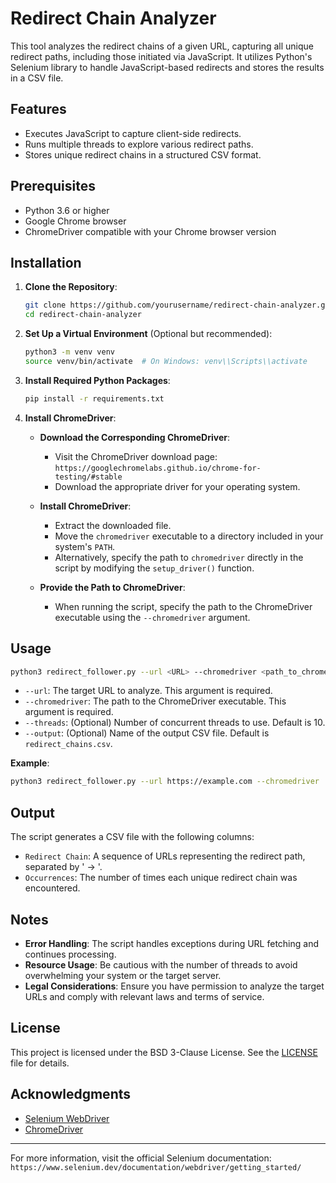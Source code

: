 # Redirect Chain Analyzer

This tool analyzes the redirect chains of a given URL, capturing all unique redirect paths, including those initiated via JavaScript. It utilizes Python's Selenium library to handle JavaScript-based redirects and stores the results in a CSV file.

## Features

- Executes JavaScript to capture client-side redirects.
- Runs multiple threads to explore various redirect paths.
- Stores unique redirect chains in a structured CSV format.

## Prerequisites

- Python 3.6 or higher
- Google Chrome browser
- ChromeDriver compatible with your Chrome browser version

## Installation

1. **Clone the Repository**:

   ```bash
   git clone https://github.com/yourusername/redirect-chain-analyzer.git
   cd redirect-chain-analyzer
   ```

2. **Set Up a Virtual Environment** (Optional but recommended):

   ```bash
   python3 -m venv venv
   source venv/bin/activate  # On Windows: venv\\Scripts\\activate
   ```

3. **Install Required Python Packages**:

   ```bash
   pip install -r requirements.txt
   ```

4. **Install ChromeDriver**:

   - **Download the Corresponding ChromeDriver**:

     - Visit the ChromeDriver download page:
       `https://googlechromelabs.github.io/chrome-for-testing/#stable`
     - Download the appropriate driver for your operating system.

   - **Install ChromeDriver**:

     - Extract the downloaded file.
     - Move the `chromedriver` executable to a directory included in your system's `PATH`.
     - Alternatively, specify the path to `chromedriver` directly in the script by modifying the `setup_driver()` function.

   - **Provide the Path to ChromeDriver**:
     - When running the script, specify the path to the ChromeDriver executable using the `--chromedriver` argument.

## Usage

```bash
python3 redirect_follower.py --url <URL> --chromedriver <path_to_chromedriver> [--threads <number_of_threads>] [--output <output_file>]
```

- `--url`: The target URL to analyze. This argument is required.
- `--chromedriver`: The path to the ChromeDriver executable. This argument is required.
- `--threads`: (Optional) Number of concurrent threads to use. Default is 10.
- `--output`: (Optional) Name of the output CSV file. Default is `redirect_chains.csv`.

**Example**:

```bash
python3 redirect_follower.py --url https://example.com --chromedriver ./chromedriver-linux64/chromedriver --threads 10 --output results.csv
```

## Output

The script generates a CSV file with the following columns:

- `Redirect Chain`: A sequence of URLs representing the redirect path, separated by ' -> '.
- `Occurrences`: The number of times each unique redirect chain was encountered.

## Notes

- **Error Handling**: The script handles exceptions during URL fetching and continues processing.
- **Resource Usage**: Be cautious with the number of threads to avoid overwhelming your system or the target server.
- **Legal Considerations**: Ensure you have permission to analyze the target URLs and comply with relevant laws and terms of service.

## License

This project is licensed under the BSD 3-Clause License. See the [LICENSE](LICENSE) file for details.

## Acknowledgments

- [Selenium WebDriver](https://www.selenium.dev/documentation/webdriver/getting_started/)
- [ChromeDriver](https://sites.google.com/chromium.org/driver/)

---

For more information, visit the official Selenium documentation:
`https://www.selenium.dev/documentation/webdriver/getting_started/`
